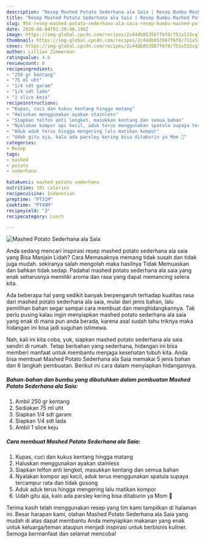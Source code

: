 ```yaml
---
description: "Resep Mashed Potato Sederhana ala Saia | Resep Bumbu Mashed Potato Sederhana ala Saia Yang Sedap"
title: "Resep Mashed Potato Sederhana ala Saia | Resep Bumbu Mashed Potato Sederhana ala Saia Yang Sedap"
slug: 954-resep-mashed-potato-sederhana-ala-saia-resep-bumbu-mashed-potato-sederhana-ala-saia-yang-sedap
date: 2020-06-04T01:39:40.196Z
image: https://img-global.cpcdn.com/recipes/2c44db853567f6f0/751x532cq70/mashed-potato-sederhana-ala-saia-foto-resep-utama.jpg
thumbnail: https://img-global.cpcdn.com/recipes/2c44db853567f6f0/751x532cq70/mashed-potato-sederhana-ala-saia-foto-resep-utama.jpg
cover: https://img-global.cpcdn.com/recipes/2c44db853567f6f0/751x532cq70/mashed-potato-sederhana-ala-saia-foto-resep-utama.jpg
author: Lillian Zimmerman
ratingvalue: 4.6
reviewcount: 8
recipeingredient:
- "250 gr kentang"
- "75 ml uht"
- "1/4 sdt garam"
- "1/4 sdt lada"
- "1 slice keju"
recipeinstructions:
- "Kupas, cuci dan kukus kentang hingga matang"
- "Haluskan menggunakan ayakan stainless"
- "Siapkan telfon anti lengket, masukkan kentang dan semua bahan"
- "Nyalakan kompor api kecil, aduk terus menggunakan spatula supaya tercampur rata dan tidak gosong"
- "Aduk aduk terus hingga mengering lalu matikan kompor"
- "Udah gitu aja, kalo ada parsley kering bisa ditaburin ya Mom 🥰"
categories:
- Resep
tags:
- mashed
- potato
- sederhana

katakunci: mashed potato sederhana 
nutrition: 101 calories
recipecuisine: Indonesian
preptime: "PT31M"
cooktime: "PT49M"
recipeyield: "3"
recipecategory: Lunch

---
```



![Mashed Potato Sederhana ala Saia](https://img-global.cpcdn.com/recipes/2c44db853567f6f0/751x532cq70/mashed-potato-sederhana-ala-saia-foto-resep-utama.jpg)

Anda sedang mencari inspirasi resep mashed potato sederhana ala saia yang Bisa Manjain Lidah? Cara Memasaknya memang tidak susah dan tidak juga mudah. sekiranya salah mengolah maka hasilnya Tidak Memuaskan dan bahkan tidak sedap. Padahal mashed potato sederhana ala saia yang enak seharusnya memiliki aroma dan rasa yang dapat memancing selera kita.



Ada beberapa hal yang sedikit banyak berpengaruh terhadap kualitas rasa dari mashed potato sederhana ala saia, mulai dari jenis bahan, lalu pemilihan bahan segar sampai cara membuat dan menghidangkannya. Tak perlu pusing kalau ingin menyiapkan mashed potato sederhana ala saia yang enak di mana pun anda berada, karena asal sudah tahu triknya maka hidangan ini bisa jadi suguhan istimewa.


Nah, kali ini kita coba, yuk, siapkan mashed potato sederhana ala saia sendiri di rumah. Tetap berbahan yang sederhana, hidangan ini bisa memberi manfaat untuk membantu menjaga kesehatan tubuh kita. Anda bisa membuat Mashed Potato Sederhana ala Saia memakai 5 jenis bahan dan 6 langkah pembuatan. Berikut ini cara dalam menyiapkan hidangannya.

<!--inarticleads1-->

##### Bahan-bahan dan bumbu yang dibutuhkan dalam pembuatan Mashed Potato Sederhana ala Saia:

1. Ambil 250 gr kentang
1. Sediakan 75 ml uht
1. Siapkan 1/4 sdt garam
1. Siapkan 1/4 sdt lada
1. Ambil 1 slice keju




<!--inarticleads2-->

##### Cara membuat Mashed Potato Sederhana ala Saia:

1. Kupas, cuci dan kukus kentang hingga matang
1. Haluskan menggunakan ayakan stainless
1. Siapkan telfon anti lengket, masukkan kentang dan semua bahan
1. Nyalakan kompor api kecil, aduk terus menggunakan spatula supaya tercampur rata dan tidak gosong
1. Aduk aduk terus hingga mengering lalu matikan kompor
1. Udah gitu aja, kalo ada parsley kering bisa ditaburin ya Mom 🥰




Terima kasih telah menggunakan resep yang tim kami tampilkan di halaman ini. Besar harapan kami, olahan Mashed Potato Sederhana ala Saia yang mudah di atas dapat membantu Anda menyiapkan makanan yang enak untuk keluarga/teman ataupun menjadi inspirasi untuk berbisnis kuliner. Semoga bermanfaat dan selamat mencoba!
